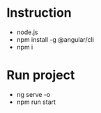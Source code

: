 # Instruction
- node.js
- npm install -g @angular/cli
- npm i

# Run project
- ng serve -o
- npm run start